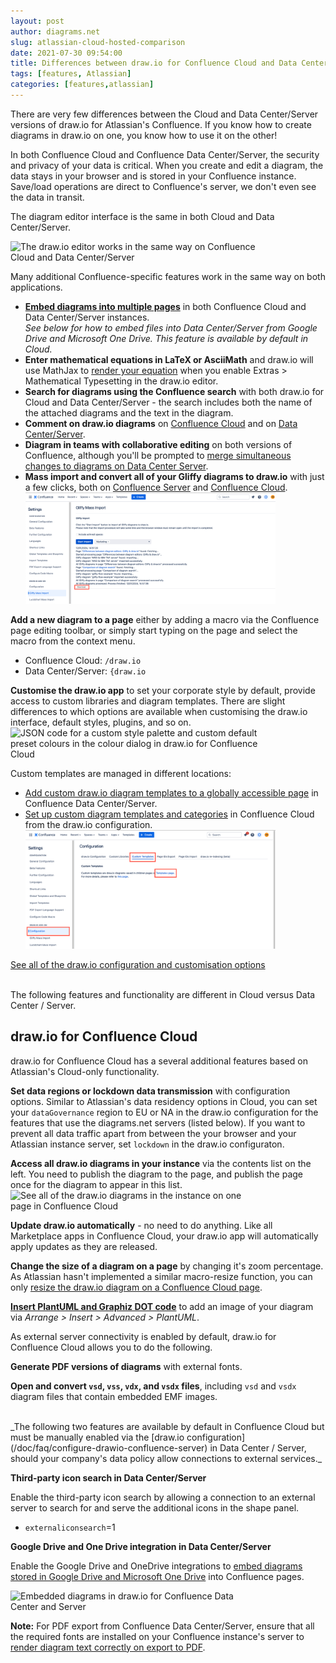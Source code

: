 ```yaml
---
layout: post
author: diagrams.net
slug: atlassian-cloud-hosted-comparison
date: 2021-07-30 09:54:00
title: Differences between draw.io for Confluence Cloud and Data Center/Server 
tags: [features, Atlassian]
categories: [features,atlassian]
---
```


There are very few differences between the Cloud and Data Center/Server versions of draw.io for Atlassian's Confluence. If you know how to create diagrams in draw.io on one, you know how to use it on the other!

In both Confluence Cloud and Confluence Data Center/Server, the security and privacy of your data is critical. When you create and edit a diagram, the data stays in your browser and is stored in your Confluence instance. 
Save/load operations are direct to Confluence's server, we don't even see the data in transit.

The diagram editor interface is the same in both Cloud and Data Center/Server. 

<img src="/assets/img/blog/drawio-confluence-cloud-demo.gif" style="width=100%;max-width:400px;height:auto;" alt="The draw.io editor works in the same way on Confluence Cloud and Data Center/Server">

Many additional Confluence-specific features work in the same way on both applications.

* [**Embed diagrams into multiple pages**](/https://drawio-app.com/embed-existing-draw-io-diagrams-in-confluence-pages/) in both Confluence Cloud and Data Center/Server instances. 
<br />_See below for how to embed files into Data Center/Server from Google Drive and Microsoft One Drive. This feature is available by default in Cloud._
* **Enter mathematical equations in LaTeX or AsciiMath** and draw.io will use MathJax to [render your equation](/doc/faq/math-typesetting.html) when you enable Extras > Mathematical Typesetting in the draw.io editor.
* **Search for diagrams using the Confluence search** with both draw.io for Cloud and Data Center/Server - the search includes both the name of the attached diagrams and the text in the diagram. 
* **Comment on draw.io diagrams** on [Confluence Cloud](https://drawio-app.com/comment-diagrams-confluence-cloud/) and on [Data Center/Server](https://drawio-app.com/comment-on-draw-io-diagrams-in-confluence-server/).
* **Diagram in teams with collaborative editing** on both versions of Confluence, although you'll be prompted to [merge simultaneous changes to diagrams on Data Center Server](https://drawio-app.com/merge-diagram-edits-confluence-server/).
* **Mass import and convert all of your Gliffy diagrams to draw.io** with just a few clicks, both on [Confluence Server](/doc/faq/mass-import-gliffy-confluence-server.html) and [Confluence Cloud](/doc/faq/mass-import-gliffy-confluence-cloud.html).
<br /><img src="/assets/img/blog/confluence-cloud-gliffy-import-log.png" style="width=100%;max-width:400px;height:auto;" alt="Log of the Gliffy mass import to draw.io in Confluence Cloud">

**Add a new diagram to a page** either by adding a macro via the Confluence page editing toolbar, or simply start typing on the page and select the macro from the context menu.
* Confluence Cloud: ``/draw.io``
* Data Center/Server: ``{draw.io``

**Customise the draw.io app** to set your corporate style by default, provide access to custom libraries and diagram templates. There are slight differences to which options are available when customising the draw.io interface, default styles, plugins, and so on. 
<br /><img src="/assets/img/blog/custom-colours-json-confluence-cloud.png" style="width=100%;max-width:400px;height:auto;" alt="JSON code for a custom style palette and custom default preset colours in the colour dialog in draw.io for Confluence Cloud">

Custom templates are managed in different locations: 
* [Add custom draw.io diagram templates to a globally accessible page](/doc/faq/custom-templates-confluence-server.html) in Confluence Data Center/Server.
* [Set up custom diagram templates and categories](/doc/faq/custom-templates-confluence-cloud.html) in Confluence Cloud from the draw.io configuration. 
<br /><img src="/assets/img/blog/open-custom-templates-confluence-cloud-admin.png" style="width=100%;max-width:400px;height:auto;" alt="Go to the Templates page via the draw.io Configuration in Confluence Cloud">

[See all of the draw.io configuration and customisation options](/doc/faq/configure-diagram-editor.html)

<br />
The following features and functionality are different in Cloud versus Data Center / Server.

## draw.io for Confluence Cloud

draw.io for Confluence Cloud has a several additional features based on Atlassian's Cloud-only functionality.

**Set data regions or lockdown data transmission** with configuration options. Similar to Atlassian's data residency options in Cloud, you can set your ``dataGovernance`` region to EU or NA in the draw.io configuration for the features that use the diagrams.net servers (listed below). If you want to prevent all data traffic apart from between the your browser and your Atlassian instance server, set ``lockdown`` in the draw.io configuraton.

**Access all draw.io diagrams in your instance** via the contents list on the left.  You need to publish the diagram to the page, and publish the page once for the diagram to appear in this list.
<br /><img src="/assets/img/blog/confluence-cloud-list-drawio-diagrams.png" style="width=100%;max-width:400px;height:auto;" alt="See all of the draw.io diagrams in the instance on one page in Confluence Cloud">

**Update draw.io automatically** - no need to do anything. Like all Marketplace apps in Confluence Cloud, your draw.io app will automatically apply updates as they are released.

**Change the size of a diagram on a page** by changing it's zoom percentage. As Atlassian hasn't implemented a similar macro-resize function, you can only [resize the draw.io diagram on a Confluence Cloud page](/doc/faq/resize-viewer-confluence-cloud.html).

**[Insert PlantUML and Graphiz DOT code](https://drawio-app.com/use-plantuml-in-draw-io/)** to add an image of your diagram via _Arrange > Insert > Advanced > PlantUML_.

As external server connectivity is enabled by default, draw.io for Confluence Cloud allows you to do the following.

**Generate PDF versions of diagrams** with external fonts. 

**Open and convert ``vsd``, ``vss``, ``vdx``, and ``vsdx`` files**, including ``vsd`` and ``vsdx`` diagram files that contain embedded EMF images.




<br />
_The following two features are available by default in Confluence Cloud but must be manually enabled via the [draw.io configuration](/doc/faq/configure-drawio-confluence-server) in Data Center / Server, should your company's data policy allow connections to external services._

**Third-party icon search in Data Center/Server**

Enable the third-party icon search by allowing a connection to an external server to search for and serve the additional icons in the shape panel.

* ``externaliconsearch``=1

**Google Drive and One Drive integration in Data Center/Server**

Enable the Google Drive and OneDrive integrations to [embed diagrams stored in Google Drive and Microsoft One Drive](/doc/faq/googledrive-onedrive-integration-enable-confluence-server.html) into Confluence pages.

<img src="/assets/img/blog/embed-diagrams-confluence-server.png" style="width=100%;max-width:400px;height:auto;" alt="Embedded diagrams in draw.io for Confluence Data Center and Server">

**Note:** For PDF export from Confluence Data Center/Server, ensure that all the required fonts are installed on your Confluence instance's server to [render diagram text correctly on export to PDF](/doc/faq/external-image-generation-drawio-confluence-server.html). 